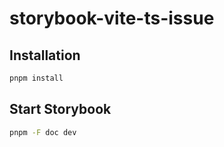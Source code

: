# storybook-vite-ts-issue

## Installation
```bash
pnpm install
```

## Start Storybook
```bash
pnpm -F doc dev
```
